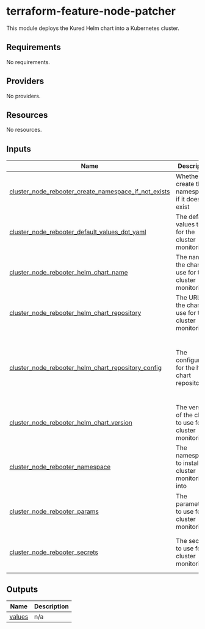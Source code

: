 <!-- BEGIN_TF_DOCS -->
# terraform-feature-node-patcher

This module deploys the Kured Helm chart into a Kubernetes cluster. 

## Requirements

No requirements.
## Providers

No providers.
## Resources

No resources.
## Inputs

| Name | Description | Type | Default | Required |
|------|-------------|------|---------|:--------:|
| <a name="input_cluster_node_rebooter_create_namespace_if_not_exists"></a> [cluster\_node\_rebooter\_create\_namespace\_if\_not\_exists](#input\_cluster\_node\_rebooter\_create\_namespace\_if\_not\_exists) | Whether to create the namespace if it does not exist | `bool` | `true` | no |
| <a name="input_cluster_node_rebooter_default_values_dot_yaml"></a> [cluster\_node\_rebooter\_default\_values\_dot\_yaml](#input\_cluster\_node\_rebooter\_default\_values\_dot\_yaml) | The default values to use for the cluster monitoring | `string` | `null` | no |
| <a name="input_cluster_node_rebooter_helm_chart_name"></a> [cluster\_node\_rebooter\_helm\_chart\_name](#input\_cluster\_node\_rebooter\_helm\_chart\_name) | The name of the chart to use for the cluster monitoring | `string` | `"kube-node-reboot"` | no |
| <a name="input_cluster_node_rebooter_helm_chart_repository"></a> [cluster\_node\_rebooter\_helm\_chart\_repository](#input\_cluster\_node\_rebooter\_helm\_chart\_repository) | The URL of the chart to use for the cluster monitoring | `string` | `"oci://public.registry.jetbrains.space/p/helm/library"` | no |
| <a name="input_cluster_node_rebooter_helm_chart_repository_config"></a> [cluster\_node\_rebooter\_helm\_chart\_repository\_config](#input\_cluster\_node\_rebooter\_helm\_chart\_repository\_config) | The configuration for the helm chart repository | <pre>object({<br>    repository_key_file  = optional(string)<br>    repository_cert_file = optional(string)<br>    repository_ca_file   = optional(string)<br>    repository_username  = optional(string)<br>    repository_password  = optional(string)<br>  })</pre> | `null` | no |
| <a name="input_cluster_node_rebooter_helm_chart_version"></a> [cluster\_node\_rebooter\_helm\_chart\_version](#input\_cluster\_node\_rebooter\_helm\_chart\_version) | The version of the chart to use for the cluster monitoring | `string` | `"5.4.3"` | no |
| <a name="input_cluster_node_rebooter_namespace"></a> [cluster\_node\_rebooter\_namespace](#input\_cluster\_node\_rebooter\_namespace) | The namespace to install the cluster monitoring into | `string` | `"kube-node-rebooter"` | no |
| <a name="input_cluster_node_rebooter_params"></a> [cluster\_node\_rebooter\_params](#input\_cluster\_node\_rebooter\_params) | The parameters to use for the cluster monitoring | <pre>list(object({<br>    name  = string<br>    value = any<br>  }))</pre> | `null` | no |
| <a name="input_cluster_node_rebooter_secrets"></a> [cluster\_node\_rebooter\_secrets](#input\_cluster\_node\_rebooter\_secrets) | The secrets to use for the cluster monitoring | <pre>list(object({<br>    name  = string<br>    value = any<br>  }))</pre> | `null` | no |
## Outputs

| Name | Description |
|------|-------------|
| <a name="output_values"></a> [values](#output\_values) | n/a |
<!-- END_TF_DOCS -->